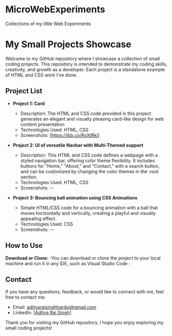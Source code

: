 # MicroWebExperiments
Collections of my little Web Experiments


# My Small Projects Showcase

Welcome to my GitHub repository where I showcase a collection of small coding projects. This repository is intended to demonstrate my coding skills, creativity, and growth as a developer. Each project is a standalone example of HTML and CSS work I've done.

## Project List

- **Project 1: Card**
  - Description: The HTML and CSS code provided in this project generates an elegant and visually pleasing card-like design for web content presentation
  - Technologies Used: HTML, CSS
  - Screenshots: [https://ibb.co/RyXtRkj]

- **Project 2: UI of versatile Navbar with Multi-Themed support**
  - Description: This HTML and CSS code defines a webpage with a styled navigation bar, offering color theme flexibility. It includes buttons for "Home," "About," and "Contact," with a search button, and can be customized by changing the color themes in the :root section.
  - Technologies Used: HTML, CSS
  - Screenshots: -- 
- **Project 3: Bouncing ball animation using CSS Animations**
    - Simple HTML/CSS code for a bouncing animation with a ball that moves horizontally and vertically, creating a playful and visually appealing effect.
    - Technologies Used: CSS 
    - Screenshots: -- 


## How to Use

**Download or Clone:**
   -You can download or clone the project to your local machine and run it in any IDE, such as Visual Studio Code :



## Contact

If you have any questions, feedback, or would like to connect with me, feel free to contact me:

- Email: adityarajsinghhardoi@gmail.com
- LinkedIn: [[Aditya Raj Singh](https://www.linkedin.com/in/aditya-raj-singh-a347221a3/)]


Thank you for visiting my GitHub repository. I hope you enjoy exploring my small coding projects!
